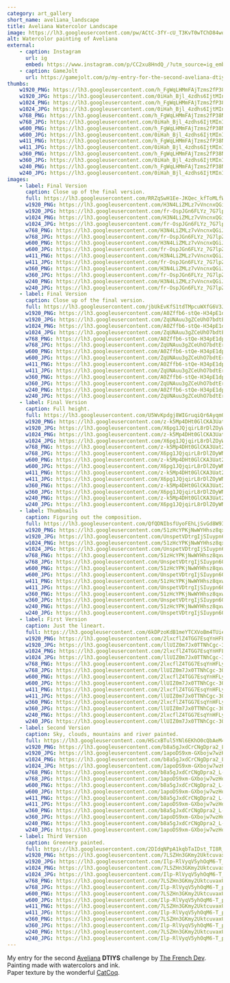```yaml
---
category: art_gallery
short_name: aveliana_landscape
title: Aveliana Watercolor Landscape
image: https://lh3.googleusercontent.com/pw/ACtC-3fY-cU_T3KvT0wTChD84wos_6RkU9kcX1EKtWhn6fColHQXzu8xwOz0qMZJYN0SNvMrdjXf0qJlok8OM17Rw6y68dNA9-n3hZOWXnOEYIuuMyr4AzjNT4rUy7HMQs9kMFZfXnPE6oZGUvd-uVfTUtY4=w1200-h630-no?authuser=0
alt: Watercolor painting of Aveliana
external:
    - caption: Instagram
      url: ig
      embed: https://www.instagram.com/p/CC2xu8HndQ_/?utm_source=ig_embed&amp;utm_campaign=loading
    - caption: GameJolt
      url: https://gamejolt.com/p/my-entry-for-the-second-aveliana-dtiys-challenge-by-atthefrenchdev-ap7mhhyi
thumbs:
    w1920_PNG: https://lh3.googleusercontent.com/h_FgWqLHMmFAjTzms2fP38NYw8S-oqjWVgHpQ-92Kkk7eqdMqIpcWPL9ZHXygbfmRcxgI_RIEKLuQdrPEIFvzCWOEvRiNP5TIMO-Q9WHbFBbMbATodAFi_3ZsT0lqf4MzkyM5RpEmw=w355
    w1920_JPG: https://lh3.googleusercontent.com/0iHah_Bjl_4zdhs6IjtMInIVBAweijsY6p3vSbug5FQbR8tQrdEOanXDR7n9oxQ8ViXK9yU0nWC8qLrhCJRvyGFZoKqzoTKZawezqS9OUMpM4lGbkszU2I8X8ZrDUdFYkL3C9_6ZEg=w355
    w1024_PNG: https://lh3.googleusercontent.com/h_FgWqLHMmFAjTzms2fP38NYw8S-oqjWVgHpQ-92Kkk7eqdMqIpcWPL9ZHXygbfmRcxgI_RIEKLuQdrPEIFvzCWOEvRiNP5TIMO-Q9WHbFBbMbATodAFi_3ZsT0lqf4MzkyM5RpEmw=w284
    w1024_JPG: https://lh3.googleusercontent.com/0iHah_Bjl_4zdhs6IjtMInIVBAweijsY6p3vSbug5FQbR8tQrdEOanXDR7n9oxQ8ViXK9yU0nWC8qLrhCJRvyGFZoKqzoTKZawezqS9OUMpM4lGbkszU2I8X8ZrDUdFYkL3C9_6ZEg=w284
    w768_PNG: https://lh3.googleusercontent.com/h_FgWqLHMmFAjTzms2fP38NYw8S-oqjWVgHpQ-92Kkk7eqdMqIpcWPL9ZHXygbfmRcxgI_RIEKLuQdrPEIFvzCWOEvRiNP5TIMO-Q9WHbFBbMbATodAFi_3ZsT0lqf4MzkyM5RpEmw=w213
    w768_JPG: https://lh3.googleusercontent.com/0iHah_Bjl_4zdhs6IjtMInIVBAweijsY6p3vSbug5FQbR8tQrdEOanXDR7n9oxQ8ViXK9yU0nWC8qLrhCJRvyGFZoKqzoTKZawezqS9OUMpM4lGbkszU2I8X8ZrDUdFYkL3C9_6ZEg=w213
    w600_PNG: https://lh3.googleusercontent.com/h_FgWqLHMmFAjTzms2fP38NYw8S-oqjWVgHpQ-92Kkk7eqdMqIpcWPL9ZHXygbfmRcxgI_RIEKLuQdrPEIFvzCWOEvRiNP5TIMO-Q9WHbFBbMbATodAFi_3ZsT0lqf4MzkyM5RpEmw=w166
    w600_JPG: https://lh3.googleusercontent.com/0iHah_Bjl_4zdhs6IjtMInIVBAweijsY6p3vSbug5FQbR8tQrdEOanXDR7n9oxQ8ViXK9yU0nWC8qLrhCJRvyGFZoKqzoTKZawezqS9OUMpM4lGbkszU2I8X8ZrDUdFYkL3C9_6ZEg=w166
    w411_PNG: https://lh3.googleusercontent.com/h_FgWqLHMmFAjTzms2fP38NYw8S-oqjWVgHpQ-92Kkk7eqdMqIpcWPL9ZHXygbfmRcxgI_RIEKLuQdrPEIFvzCWOEvRiNP5TIMO-Q9WHbFBbMbATodAFi_3ZsT0lqf4MzkyM5RpEmw=w114
    w411_JPG: https://lh3.googleusercontent.com/0iHah_Bjl_4zdhs6IjtMInIVBAweijsY6p3vSbug5FQbR8tQrdEOanXDR7n9oxQ8ViXK9yU0nWC8qLrhCJRvyGFZoKqzoTKZawezqS9OUMpM4lGbkszU2I8X8ZrDUdFYkL3C9_6ZEg=w114
    w360_PNG: https://lh3.googleusercontent.com/h_FgWqLHMmFAjTzms2fP38NYw8S-oqjWVgHpQ-92Kkk7eqdMqIpcWPL9ZHXygbfmRcxgI_RIEKLuQdrPEIFvzCWOEvRiNP5TIMO-Q9WHbFBbMbATodAFi_3ZsT0lqf4MzkyM5RpEmw=w100
    w360_JPG: https://lh3.googleusercontent.com/0iHah_Bjl_4zdhs6IjtMInIVBAweijsY6p3vSbug5FQbR8tQrdEOanXDR7n9oxQ8ViXK9yU0nWC8qLrhCJRvyGFZoKqzoTKZawezqS9OUMpM4lGbkszU2I8X8ZrDUdFYkL3C9_6ZEg=w100
    w240_PNG: https://lh3.googleusercontent.com/h_FgWqLHMmFAjTzms2fP38NYw8S-oqjWVgHpQ-92Kkk7eqdMqIpcWPL9ZHXygbfmRcxgI_RIEKLuQdrPEIFvzCWOEvRiNP5TIMO-Q9WHbFBbMbATodAFi_3ZsT0lqf4MzkyM5RpEmw=w66
    w240_JPG: https://lh3.googleusercontent.com/0iHah_Bjl_4zdhs6IjtMInIVBAweijsY6p3vSbug5FQbR8tQrdEOanXDR7n9oxQ8ViXK9yU0nWC8qLrhCJRvyGFZoKqzoTKZawezqS9OUMpM4lGbkszU2I8X8ZrDUdFYkL3C9_6ZEg=w66
images:
    - label: Final Version
      caption: Close up of the final version.
      full: https://lh3.googleusercontent.com/RRZqSwH1Ee-JKQec_kfToMLfWBXXYYmSwwBHiv6nyGeiV6vYJqUlMmB2oxpLe2SIxHy3RIDN9YmLSZvAFY677T35syloGG8zPiNfg2SqP3lJUEoh4an4Wb_imq9DFOaCfFYvu7OE3w=w1080-h1080
      w1920_PNG: https://lh3.googleusercontent.com/H3N4LiZMLz7vVncnxQGiJO9v1aTVNoi8TxyQVP-Fz9s6utYCrGlJWF-Hja7ur3yEYG_SQwuSDVWoMB_0WTMkewbrcXm2Wn5I6oXjD-mAcrHPiDqq7YBb-5-7Z9pER5dwOVHDQ7eO_A=w850
      w1920_JPG: https://lh3.googleusercontent.com/fr-OspJGn6FLYz_7G7lpZ9a08d4G6VdXX_d_OUoK59E4u9ejyGcdfXBsz0brSMMHFaunq5OVH1Ga2dv89X_kErF-_vcTxqz2t_vAuTpMLpwcrj-m6ooRD1R3h1RFBHMyd4dM5Q5hcw=w850
      w1024_PNG: https://lh3.googleusercontent.com/H3N4LiZMLz7vVncnxQGiJO9v1aTVNoi8TxyQVP-Fz9s6utYCrGlJWF-Hja7ur3yEYG_SQwuSDVWoMB_0WTMkewbrcXm2Wn5I6oXjD-mAcrHPiDqq7YBb-5-7Z9pER5dwOVHDQ7eO_A=w711
      w1024_JPG: https://lh3.googleusercontent.com/fr-OspJGn6FLYz_7G7lpZ9a08d4G6VdXX_d_OUoK59E4u9ejyGcdfXBsz0brSMMHFaunq5OVH1Ga2dv89X_kErF-_vcTxqz2t_vAuTpMLpwcrj-m6ooRD1R3h1RFBHMyd4dM5Q5hcw=w711
      w768_PNG: https://lh3.googleusercontent.com/H3N4LiZMLz7vVncnxQGiJO9v1aTVNoi8TxyQVP-Fz9s6utYCrGlJWF-Hja7ur3yEYG_SQwuSDVWoMB_0WTMkewbrcXm2Wn5I6oXjD-mAcrHPiDqq7YBb-5-7Z9pER5dwOVHDQ7eO_A=w533
      w768_JPG: https://lh3.googleusercontent.com/fr-OspJGn6FLYz_7G7lpZ9a08d4G6VdXX_d_OUoK59E4u9ejyGcdfXBsz0brSMMHFaunq5OVH1Ga2dv89X_kErF-_vcTxqz2t_vAuTpMLpwcrj-m6ooRD1R3h1RFBHMyd4dM5Q5hcw=w533
      w600_PNG: https://lh3.googleusercontent.com/H3N4LiZMLz7vVncnxQGiJO9v1aTVNoi8TxyQVP-Fz9s6utYCrGlJWF-Hja7ur3yEYG_SQwuSDVWoMB_0WTMkewbrcXm2Wn5I6oXjD-mAcrHPiDqq7YBb-5-7Z9pER5dwOVHDQ7eO_A=w416
      w600_JPG: https://lh3.googleusercontent.com/fr-OspJGn6FLYz_7G7lpZ9a08d4G6VdXX_d_OUoK59E4u9ejyGcdfXBsz0brSMMHFaunq5OVH1Ga2dv89X_kErF-_vcTxqz2t_vAuTpMLpwcrj-m6ooRD1R3h1RFBHMyd4dM5Q5hcw=w416
      w411_PNG: https://lh3.googleusercontent.com/H3N4LiZMLz7vVncnxQGiJO9v1aTVNoi8TxyQVP-Fz9s6utYCrGlJWF-Hja7ur3yEYG_SQwuSDVWoMB_0WTMkewbrcXm2Wn5I6oXjD-mAcrHPiDqq7YBb-5-7Z9pER5dwOVHDQ7eO_A=w285
      w411_JPG: https://lh3.googleusercontent.com/fr-OspJGn6FLYz_7G7lpZ9a08d4G6VdXX_d_OUoK59E4u9ejyGcdfXBsz0brSMMHFaunq5OVH1Ga2dv89X_kErF-_vcTxqz2t_vAuTpMLpwcrj-m6ooRD1R3h1RFBHMyd4dM5Q5hcw=w285
      w360_PNG: https://lh3.googleusercontent.com/H3N4LiZMLz7vVncnxQGiJO9v1aTVNoi8TxyQVP-Fz9s6utYCrGlJWF-Hja7ur3yEYG_SQwuSDVWoMB_0WTMkewbrcXm2Wn5I6oXjD-mAcrHPiDqq7YBb-5-7Z9pER5dwOVHDQ7eO_A=w250
      w360_JPG: https://lh3.googleusercontent.com/fr-OspJGn6FLYz_7G7lpZ9a08d4G6VdXX_d_OUoK59E4u9ejyGcdfXBsz0brSMMHFaunq5OVH1Ga2dv89X_kErF-_vcTxqz2t_vAuTpMLpwcrj-m6ooRD1R3h1RFBHMyd4dM5Q5hcw=w250
      w240_PNG: https://lh3.googleusercontent.com/H3N4LiZMLz7vVncnxQGiJO9v1aTVNoi8TxyQVP-Fz9s6utYCrGlJWF-Hja7ur3yEYG_SQwuSDVWoMB_0WTMkewbrcXm2Wn5I6oXjD-mAcrHPiDqq7YBb-5-7Z9pER5dwOVHDQ7eO_A=w166
      w240_JPG: https://lh3.googleusercontent.com/fr-OspJGn6FLYz_7G7lpZ9a08d4G6VdXX_d_OUoK59E4u9ejyGcdfXBsz0brSMMHFaunq5OVH1Ga2dv89X_kErF-_vcTxqz2t_vAuTpMLpwcrj-m6ooRD1R3h1RFBHMyd4dM5Q5hcw=w166
    - label: Final Version
      caption: Close up of the final version.
      full: https://lh3.googleusercontent.com/jbUkEvKfS1tdTMpcuWXfG6V3JEYs-uhuMevl1e3t7r871X_mfCofbYAe6aQ4h6MXFdnWHsLRf-tiQX_gFYp1d3s9lh13tAAaWgTsGKuWnKHQBBwfM-vxTu6ZoYfdDX4g0GW2HSFhKg=w1080-h1080
      w1920_PNG: https://lh3.googleusercontent.com/A0Zffb6-stQe-H34pE1dpma-hnohW622If6cOufMlN-MILTm_cYboxN5apaCi1k4WvXIYet_aEXMsPgxYDCVKfGWwBVsw7l3XLcJ5owR2FjxsukPVc-WGfkdRetwYVmGeDezovjwEA=w850
      w1920_JPG: https://lh3.googleusercontent.com/ZqUNAuu3gZCeUhO7bdtErhk_S6Uya3wPAVXBqssmwyVloY5Y6GC1aHIDFRo5haK5to__bnuWOMIHDZgeL-bYsfoWqyuqWzERtVkMDua7RlhhLBjHXoPH_U6z01WN6vsbKJmkC0yxiw=w850
      w1024_PNG: https://lh3.googleusercontent.com/A0Zffb6-stQe-H34pE1dpma-hnohW622If6cOufMlN-MILTm_cYboxN5apaCi1k4WvXIYet_aEXMsPgxYDCVKfGWwBVsw7l3XLcJ5owR2FjxsukPVc-WGfkdRetwYVmGeDezovjwEA=w711
      w1024_JPG: https://lh3.googleusercontent.com/ZqUNAuu3gZCeUhO7bdtErhk_S6Uya3wPAVXBqssmwyVloY5Y6GC1aHIDFRo5haK5to__bnuWOMIHDZgeL-bYsfoWqyuqWzERtVkMDua7RlhhLBjHXoPH_U6z01WN6vsbKJmkC0yxiw=w711
      w768_PNG: https://lh3.googleusercontent.com/A0Zffb6-stQe-H34pE1dpma-hnohW622If6cOufMlN-MILTm_cYboxN5apaCi1k4WvXIYet_aEXMsPgxYDCVKfGWwBVsw7l3XLcJ5owR2FjxsukPVc-WGfkdRetwYVmGeDezovjwEA=w533
      w768_JPG: https://lh3.googleusercontent.com/ZqUNAuu3gZCeUhO7bdtErhk_S6Uya3wPAVXBqssmwyVloY5Y6GC1aHIDFRo5haK5to__bnuWOMIHDZgeL-bYsfoWqyuqWzERtVkMDua7RlhhLBjHXoPH_U6z01WN6vsbKJmkC0yxiw=w533
      w600_PNG: https://lh3.googleusercontent.com/A0Zffb6-stQe-H34pE1dpma-hnohW622If6cOufMlN-MILTm_cYboxN5apaCi1k4WvXIYet_aEXMsPgxYDCVKfGWwBVsw7l3XLcJ5owR2FjxsukPVc-WGfkdRetwYVmGeDezovjwEA=w416
      w600_JPG: https://lh3.googleusercontent.com/ZqUNAuu3gZCeUhO7bdtErhk_S6Uya3wPAVXBqssmwyVloY5Y6GC1aHIDFRo5haK5to__bnuWOMIHDZgeL-bYsfoWqyuqWzERtVkMDua7RlhhLBjHXoPH_U6z01WN6vsbKJmkC0yxiw=w416
      w411_PNG: https://lh3.googleusercontent.com/A0Zffb6-stQe-H34pE1dpma-hnohW622If6cOufMlN-MILTm_cYboxN5apaCi1k4WvXIYet_aEXMsPgxYDCVKfGWwBVsw7l3XLcJ5owR2FjxsukPVc-WGfkdRetwYVmGeDezovjwEA=w285
      w411_JPG: https://lh3.googleusercontent.com/ZqUNAuu3gZCeUhO7bdtErhk_S6Uya3wPAVXBqssmwyVloY5Y6GC1aHIDFRo5haK5to__bnuWOMIHDZgeL-bYsfoWqyuqWzERtVkMDua7RlhhLBjHXoPH_U6z01WN6vsbKJmkC0yxiw=w285
      w360_PNG: https://lh3.googleusercontent.com/A0Zffb6-stQe-H34pE1dpma-hnohW622If6cOufMlN-MILTm_cYboxN5apaCi1k4WvXIYet_aEXMsPgxYDCVKfGWwBVsw7l3XLcJ5owR2FjxsukPVc-WGfkdRetwYVmGeDezovjwEA=w250
      w360_JPG: https://lh3.googleusercontent.com/ZqUNAuu3gZCeUhO7bdtErhk_S6Uya3wPAVXBqssmwyVloY5Y6GC1aHIDFRo5haK5to__bnuWOMIHDZgeL-bYsfoWqyuqWzERtVkMDua7RlhhLBjHXoPH_U6z01WN6vsbKJmkC0yxiw=w250
      w240_PNG: https://lh3.googleusercontent.com/A0Zffb6-stQe-H34pE1dpma-hnohW622If6cOufMlN-MILTm_cYboxN5apaCi1k4WvXIYet_aEXMsPgxYDCVKfGWwBVsw7l3XLcJ5owR2FjxsukPVc-WGfkdRetwYVmGeDezovjwEA=w166
      w240_JPG: https://lh3.googleusercontent.com/ZqUNAuu3gZCeUhO7bdtErhk_S6Uya3wPAVXBqssmwyVloY5Y6GC1aHIDFRo5haK5to__bnuWOMIHDZgeL-bYsfoWqyuqWzERtVkMDua7RlhhLBjHXoPH_U6z01WN6vsbKJmkC0yxiw=w166
    - label: Final Version
      caption: Full height.
      full: https://lh3.googleusercontent.com/U5WvKpdgj8WIGruqiQr6AyqmQn__v5yUh1CtnocD62XZLpXLhGaD2nJeCAN-VjFFcNXI7UZy580neS90GDECHiKEDYOEw69akjhlclIyDe6-SDhS7GxhnGy_jK0qFNIMaWJXrrnP6Q=w1080-h1080
      w1920_PNG: https://lh3.googleusercontent.com/z-k5Mp4DHt0GlCKA3Uat20GxfQ4ObVmsmKnSrJKh0Vu9KiqUE7n9pXmidA8kyHwUv5c1SvgUhH4PYXHDZ__UwojRLQwsYn8bISqvAHuzIHLxeBASJtG_1y5XHv8gx7ZfQpG-I6f8wQ=w850
      w1920_JPG: https://lh3.googleusercontent.com/X6pg1JQjqirL8rDlZOyWNEMqMjdkj7j8Md3MlimQPC0iavlq_wWseBMVxW2eFJPt4sAizaQiFmgWKWGDLLw4mTcvBNNPvLM0Ct2GtIC8I8iHKv7F4Qc0Zx2mLd-YB_rSMKj_zZHsEA=w850
      w1024_PNG: https://lh3.googleusercontent.com/z-k5Mp4DHt0GlCKA3Uat20GxfQ4ObVmsmKnSrJKh0Vu9KiqUE7n9pXmidA8kyHwUv5c1SvgUhH4PYXHDZ__UwojRLQwsYn8bISqvAHuzIHLxeBASJtG_1y5XHv8gx7ZfQpG-I6f8wQ=w711
      w1024_JPG: https://lh3.googleusercontent.com/X6pg1JQjqirL8rDlZOyWNEMqMjdkj7j8Md3MlimQPC0iavlq_wWseBMVxW2eFJPt4sAizaQiFmgWKWGDLLw4mTcvBNNPvLM0Ct2GtIC8I8iHKv7F4Qc0Zx2mLd-YB_rSMKj_zZHsEA=w711
      w768_PNG: https://lh3.googleusercontent.com/z-k5Mp4DHt0GlCKA3Uat20GxfQ4ObVmsmKnSrJKh0Vu9KiqUE7n9pXmidA8kyHwUv5c1SvgUhH4PYXHDZ__UwojRLQwsYn8bISqvAHuzIHLxeBASJtG_1y5XHv8gx7ZfQpG-I6f8wQ=w533
      w768_JPG: https://lh3.googleusercontent.com/X6pg1JQjqirL8rDlZOyWNEMqMjdkj7j8Md3MlimQPC0iavlq_wWseBMVxW2eFJPt4sAizaQiFmgWKWGDLLw4mTcvBNNPvLM0Ct2GtIC8I8iHKv7F4Qc0Zx2mLd-YB_rSMKj_zZHsEA=w533
      w600_PNG: https://lh3.googleusercontent.com/z-k5Mp4DHt0GlCKA3Uat20GxfQ4ObVmsmKnSrJKh0Vu9KiqUE7n9pXmidA8kyHwUv5c1SvgUhH4PYXHDZ__UwojRLQwsYn8bISqvAHuzIHLxeBASJtG_1y5XHv8gx7ZfQpG-I6f8wQ=w416
      w600_JPG: https://lh3.googleusercontent.com/X6pg1JQjqirL8rDlZOyWNEMqMjdkj7j8Md3MlimQPC0iavlq_wWseBMVxW2eFJPt4sAizaQiFmgWKWGDLLw4mTcvBNNPvLM0Ct2GtIC8I8iHKv7F4Qc0Zx2mLd-YB_rSMKj_zZHsEA=w416
      w411_PNG: https://lh3.googleusercontent.com/z-k5Mp4DHt0GlCKA3Uat20GxfQ4ObVmsmKnSrJKh0Vu9KiqUE7n9pXmidA8kyHwUv5c1SvgUhH4PYXHDZ__UwojRLQwsYn8bISqvAHuzIHLxeBASJtG_1y5XHv8gx7ZfQpG-I6f8wQ=w285
      w411_JPG: https://lh3.googleusercontent.com/X6pg1JQjqirL8rDlZOyWNEMqMjdkj7j8Md3MlimQPC0iavlq_wWseBMVxW2eFJPt4sAizaQiFmgWKWGDLLw4mTcvBNNPvLM0Ct2GtIC8I8iHKv7F4Qc0Zx2mLd-YB_rSMKj_zZHsEA=w285
      w360_PNG: https://lh3.googleusercontent.com/z-k5Mp4DHt0GlCKA3Uat20GxfQ4ObVmsmKnSrJKh0Vu9KiqUE7n9pXmidA8kyHwUv5c1SvgUhH4PYXHDZ__UwojRLQwsYn8bISqvAHuzIHLxeBASJtG_1y5XHv8gx7ZfQpG-I6f8wQ=w250
      w360_JPG: https://lh3.googleusercontent.com/X6pg1JQjqirL8rDlZOyWNEMqMjdkj7j8Md3MlimQPC0iavlq_wWseBMVxW2eFJPt4sAizaQiFmgWKWGDLLw4mTcvBNNPvLM0Ct2GtIC8I8iHKv7F4Qc0Zx2mLd-YB_rSMKj_zZHsEA=w250
      w240_PNG: https://lh3.googleusercontent.com/z-k5Mp4DHt0GlCKA3Uat20GxfQ4ObVmsmKnSrJKh0Vu9KiqUE7n9pXmidA8kyHwUv5c1SvgUhH4PYXHDZ__UwojRLQwsYn8bISqvAHuzIHLxeBASJtG_1y5XHv8gx7ZfQpG-I6f8wQ=w166
      w240_JPG: https://lh3.googleusercontent.com/X6pg1JQjqirL8rDlZOyWNEMqMjdkj7j8Md3MlimQPC0iavlq_wWseBMVxW2eFJPt4sAizaQiFmgWKWGDLLw4mTcvBNNPvLM0Ct2GtIC8I8iHKv7F4Qc0Zx2mLd-YB_rSMKj_zZHsEA=w166
    - label: Thumbnails
      caption: Figuring out the composition.
      full: https://lh3.googleusercontent.com/QfQDNIbsfUyoFEhLjSvGd8W93kHnG7xKyrOhWHKrg3mZGXH2QAw_cku7vbX6e55o27YndJBw7zd2KyaKBgPdmb-qoUeAmUbhugciUeeePVrBV2HbHwmPvgeDDrkRbIqNuSyh_f4-yw=w1080-h1080
      w1920_PNG: https://lh3.googleusercontent.com/51zHcYPKjNwWYHhsz8qxwF040-zruvCBDFEYQMJnhcRApsEdYBTEoRgeFWu8a1cMCbVYH2pLt72G1k1N9kM5EIPvpmBeM4DpPRogPe7XvG748CkhVyhtYBXZM_wUpoChn2EKk9AuMg=w850
      w1920_JPG: https://lh3.googleusercontent.com/UnspetVDtrgIjSIuypn60gFPPhCyyrskfyMVDIa45nH7Xci5Ded8pGaDn61ag7tQuzuLypaOnyoaStfuQjHy6q9eZ2oQkWRlhOq6ARHRr996dPkmIOlYu_EWUBQqNq0YoSP4aEEj3A=w850
      w1024_PNG: https://lh3.googleusercontent.com/51zHcYPKjNwWYHhsz8qxwF040-zruvCBDFEYQMJnhcRApsEdYBTEoRgeFWu8a1cMCbVYH2pLt72G1k1N9kM5EIPvpmBeM4DpPRogPe7XvG748CkhVyhtYBXZM_wUpoChn2EKk9AuMg=w711
      w1024_JPG: https://lh3.googleusercontent.com/UnspetVDtrgIjSIuypn60gFPPhCyyrskfyMVDIa45nH7Xci5Ded8pGaDn61ag7tQuzuLypaOnyoaStfuQjHy6q9eZ2oQkWRlhOq6ARHRr996dPkmIOlYu_EWUBQqNq0YoSP4aEEj3A=w711
      w768_PNG: https://lh3.googleusercontent.com/51zHcYPKjNwWYHhsz8qxwF040-zruvCBDFEYQMJnhcRApsEdYBTEoRgeFWu8a1cMCbVYH2pLt72G1k1N9kM5EIPvpmBeM4DpPRogPe7XvG748CkhVyhtYBXZM_wUpoChn2EKk9AuMg=w533
      w768_JPG: https://lh3.googleusercontent.com/UnspetVDtrgIjSIuypn60gFPPhCyyrskfyMVDIa45nH7Xci5Ded8pGaDn61ag7tQuzuLypaOnyoaStfuQjHy6q9eZ2oQkWRlhOq6ARHRr996dPkmIOlYu_EWUBQqNq0YoSP4aEEj3A=w533
      w600_PNG: https://lh3.googleusercontent.com/51zHcYPKjNwWYHhsz8qxwF040-zruvCBDFEYQMJnhcRApsEdYBTEoRgeFWu8a1cMCbVYH2pLt72G1k1N9kM5EIPvpmBeM4DpPRogPe7XvG748CkhVyhtYBXZM_wUpoChn2EKk9AuMg=w416
      w600_JPG: https://lh3.googleusercontent.com/UnspetVDtrgIjSIuypn60gFPPhCyyrskfyMVDIa45nH7Xci5Ded8pGaDn61ag7tQuzuLypaOnyoaStfuQjHy6q9eZ2oQkWRlhOq6ARHRr996dPkmIOlYu_EWUBQqNq0YoSP4aEEj3A=w416
      w411_PNG: https://lh3.googleusercontent.com/51zHcYPKjNwWYHhsz8qxwF040-zruvCBDFEYQMJnhcRApsEdYBTEoRgeFWu8a1cMCbVYH2pLt72G1k1N9kM5EIPvpmBeM4DpPRogPe7XvG748CkhVyhtYBXZM_wUpoChn2EKk9AuMg=w285
      w411_JPG: https://lh3.googleusercontent.com/UnspetVDtrgIjSIuypn60gFPPhCyyrskfyMVDIa45nH7Xci5Ded8pGaDn61ag7tQuzuLypaOnyoaStfuQjHy6q9eZ2oQkWRlhOq6ARHRr996dPkmIOlYu_EWUBQqNq0YoSP4aEEj3A=w285
      w360_PNG: https://lh3.googleusercontent.com/51zHcYPKjNwWYHhsz8qxwF040-zruvCBDFEYQMJnhcRApsEdYBTEoRgeFWu8a1cMCbVYH2pLt72G1k1N9kM5EIPvpmBeM4DpPRogPe7XvG748CkhVyhtYBXZM_wUpoChn2EKk9AuMg=w250
      w360_JPG: https://lh3.googleusercontent.com/UnspetVDtrgIjSIuypn60gFPPhCyyrskfyMVDIa45nH7Xci5Ded8pGaDn61ag7tQuzuLypaOnyoaStfuQjHy6q9eZ2oQkWRlhOq6ARHRr996dPkmIOlYu_EWUBQqNq0YoSP4aEEj3A=w250
      w240_PNG: https://lh3.googleusercontent.com/51zHcYPKjNwWYHhsz8qxwF040-zruvCBDFEYQMJnhcRApsEdYBTEoRgeFWu8a1cMCbVYH2pLt72G1k1N9kM5EIPvpmBeM4DpPRogPe7XvG748CkhVyhtYBXZM_wUpoChn2EKk9AuMg=w166
      w240_JPG: https://lh3.googleusercontent.com/UnspetVDtrgIjSIuypn60gFPPhCyyrskfyMVDIa45nH7Xci5Ded8pGaDn61ag7tQuzuLypaOnyoaStfuQjHy6q9eZ2oQkWRlhOq6ARHRr996dPkmIOlYu_EWUBQqNq0YoSP4aEEj3A=w166
    - label: First Version
      caption: Just the lineart.
      full: https://lh3.googleusercontent.com/6kDPzoKdB1meYTCXVoBm4TUienEbukpWCtkNK4o-IArctdPirZW2M0873ZGrdpJpIYFLz5Yv0I6XSzzXgfcXb6cSbQGag_Xf2eYMzT9mcc62XpZJFyqQLgK27q2QzBDH4waP24U55Q=w1080-h1080
      w1920_PNG: https://lh3.googleusercontent.com/2lxcflZ4TGG7EsqYnHFLyVA06l3LoOaLI1JPeFtPsAVvUZwp8QFd0jb5Tw-0UhIlKoA8mHMSLz7vDP-2FIcgciwTsB-XhCb1ODA_Zolp-wE7_vFIlFoyd7bYeUyYz1q3iW5IO0Gu_g=w850
      w1920_JPG: https://lh3.googleusercontent.com/llUIZ0m7Jx0TTNhCgc-3Ok16Th7M5IZRu1UpEVt4c6wwJRv9EittT4WLEbJCgqH9xWW_48UKCucxBUy1R4iBCf-XUleNqMbQ-1962UsqPrXVI3EAxBQs9mMmr2Unr33WPpuGHGf_sA=w850
      w1024_PNG: https://lh3.googleusercontent.com/2lxcflZ4TGG7EsqYnHFLyVA06l3LoOaLI1JPeFtPsAVvUZwp8QFd0jb5Tw-0UhIlKoA8mHMSLz7vDP-2FIcgciwTsB-XhCb1ODA_Zolp-wE7_vFIlFoyd7bYeUyYz1q3iW5IO0Gu_g=w711
      w1024_JPG: https://lh3.googleusercontent.com/llUIZ0m7Jx0TTNhCgc-3Ok16Th7M5IZRu1UpEVt4c6wwJRv9EittT4WLEbJCgqH9xWW_48UKCucxBUy1R4iBCf-XUleNqMbQ-1962UsqPrXVI3EAxBQs9mMmr2Unr33WPpuGHGf_sA=w711
      w768_PNG: https://lh3.googleusercontent.com/2lxcflZ4TGG7EsqYnHFLyVA06l3LoOaLI1JPeFtPsAVvUZwp8QFd0jb5Tw-0UhIlKoA8mHMSLz7vDP-2FIcgciwTsB-XhCb1ODA_Zolp-wE7_vFIlFoyd7bYeUyYz1q3iW5IO0Gu_g=w533
      w768_JPG: https://lh3.googleusercontent.com/llUIZ0m7Jx0TTNhCgc-3Ok16Th7M5IZRu1UpEVt4c6wwJRv9EittT4WLEbJCgqH9xWW_48UKCucxBUy1R4iBCf-XUleNqMbQ-1962UsqPrXVI3EAxBQs9mMmr2Unr33WPpuGHGf_sA=w533
      w600_PNG: https://lh3.googleusercontent.com/2lxcflZ4TGG7EsqYnHFLyVA06l3LoOaLI1JPeFtPsAVvUZwp8QFd0jb5Tw-0UhIlKoA8mHMSLz7vDP-2FIcgciwTsB-XhCb1ODA_Zolp-wE7_vFIlFoyd7bYeUyYz1q3iW5IO0Gu_g=w416
      w600_JPG: https://lh3.googleusercontent.com/llUIZ0m7Jx0TTNhCgc-3Ok16Th7M5IZRu1UpEVt4c6wwJRv9EittT4WLEbJCgqH9xWW_48UKCucxBUy1R4iBCf-XUleNqMbQ-1962UsqPrXVI3EAxBQs9mMmr2Unr33WPpuGHGf_sA=w416
      w411_PNG: https://lh3.googleusercontent.com/2lxcflZ4TGG7EsqYnHFLyVA06l3LoOaLI1JPeFtPsAVvUZwp8QFd0jb5Tw-0UhIlKoA8mHMSLz7vDP-2FIcgciwTsB-XhCb1ODA_Zolp-wE7_vFIlFoyd7bYeUyYz1q3iW5IO0Gu_g=w285
      w411_JPG: https://lh3.googleusercontent.com/llUIZ0m7Jx0TTNhCgc-3Ok16Th7M5IZRu1UpEVt4c6wwJRv9EittT4WLEbJCgqH9xWW_48UKCucxBUy1R4iBCf-XUleNqMbQ-1962UsqPrXVI3EAxBQs9mMmr2Unr33WPpuGHGf_sA=w285
      w360_PNG: https://lh3.googleusercontent.com/2lxcflZ4TGG7EsqYnHFLyVA06l3LoOaLI1JPeFtPsAVvUZwp8QFd0jb5Tw-0UhIlKoA8mHMSLz7vDP-2FIcgciwTsB-XhCb1ODA_Zolp-wE7_vFIlFoyd7bYeUyYz1q3iW5IO0Gu_g=w250
      w360_JPG: https://lh3.googleusercontent.com/llUIZ0m7Jx0TTNhCgc-3Ok16Th7M5IZRu1UpEVt4c6wwJRv9EittT4WLEbJCgqH9xWW_48UKCucxBUy1R4iBCf-XUleNqMbQ-1962UsqPrXVI3EAxBQs9mMmr2Unr33WPpuGHGf_sA=w250
      w240_PNG: https://lh3.googleusercontent.com/2lxcflZ4TGG7EsqYnHFLyVA06l3LoOaLI1JPeFtPsAVvUZwp8QFd0jb5Tw-0UhIlKoA8mHMSLz7vDP-2FIcgciwTsB-XhCb1ODA_Zolp-wE7_vFIlFoyd7bYeUyYz1q3iW5IO0Gu_g=w166
      w240_JPG: https://lh3.googleusercontent.com/llUIZ0m7Jx0TTNhCgc-3Ok16Th7M5IZRu1UpEVt4c6wwJRv9EittT4WLEbJCgqH9xWW_48UKCucxBUy1R4iBCf-XUleNqMbQ-1962UsqPrXVI3EAxBQs9mMmr2Unr33WPpuGHGf_sA=w166
    - label: Second Version
      caption: Sky, clouds, mountains and river painted.
      full: https://lh3.googleusercontent.com/HScxBTul5YNl6EKhO0cQbAeM4-TQ4k6n18YkTbf8ZPW3g6Ze3iErksrWwaB6mnekHfjbsvnsffB3YmgXMP79B12uvzf4PpDY0px5EHVyXg0onr70EsttXSKkelb7eCgRU2CToK3F2A=w1080-h1080
      w1920_PNG: https://lh3.googleusercontent.com/b8a5gJxdCrCNgDpra2_L-vyZ1rfgG0afYXnnbhG0IVdoYdrmiOet98WGJ3LThlLzqa7TihsUOs3QzABAta1YJJ39sVwK9GP04Yk0RdKnvp9VbFdnBVsOdvvsOEnN62c4Pk9blHxxeQ=w850
      w1920_JPG: https://lh3.googleusercontent.com/1apoDS9xm-GXbojw7wzHo40tB_3HX0hX1dJDf_tYVKtrOTNFtrQBAw5VzahY_UOCr7Ff1ExFh8auw0_2qYzQMlkPFklsMBGjfFAKMH-UtBtYHutSIx9ukV6cMDejMillXjKeUfThNA=w850
      w1024_PNG: https://lh3.googleusercontent.com/b8a5gJxdCrCNgDpra2_L-vyZ1rfgG0afYXnnbhG0IVdoYdrmiOet98WGJ3LThlLzqa7TihsUOs3QzABAta1YJJ39sVwK9GP04Yk0RdKnvp9VbFdnBVsOdvvsOEnN62c4Pk9blHxxeQ=w711
      w1024_JPG: https://lh3.googleusercontent.com/1apoDS9xm-GXbojw7wzHo40tB_3HX0hX1dJDf_tYVKtrOTNFtrQBAw5VzahY_UOCr7Ff1ExFh8auw0_2qYzQMlkPFklsMBGjfFAKMH-UtBtYHutSIx9ukV6cMDejMillXjKeUfThNA=w711
      w768_PNG: https://lh3.googleusercontent.com/b8a5gJxdCrCNgDpra2_L-vyZ1rfgG0afYXnnbhG0IVdoYdrmiOet98WGJ3LThlLzqa7TihsUOs3QzABAta1YJJ39sVwK9GP04Yk0RdKnvp9VbFdnBVsOdvvsOEnN62c4Pk9blHxxeQ=w533
      w768_JPG: https://lh3.googleusercontent.com/1apoDS9xm-GXbojw7wzHo40tB_3HX0hX1dJDf_tYVKtrOTNFtrQBAw5VzahY_UOCr7Ff1ExFh8auw0_2qYzQMlkPFklsMBGjfFAKMH-UtBtYHutSIx9ukV6cMDejMillXjKeUfThNA=w533
      w600_PNG: https://lh3.googleusercontent.com/b8a5gJxdCrCNgDpra2_L-vyZ1rfgG0afYXnnbhG0IVdoYdrmiOet98WGJ3LThlLzqa7TihsUOs3QzABAta1YJJ39sVwK9GP04Yk0RdKnvp9VbFdnBVsOdvvsOEnN62c4Pk9blHxxeQ=w416
      w600_JPG: https://lh3.googleusercontent.com/1apoDS9xm-GXbojw7wzHo40tB_3HX0hX1dJDf_tYVKtrOTNFtrQBAw5VzahY_UOCr7Ff1ExFh8auw0_2qYzQMlkPFklsMBGjfFAKMH-UtBtYHutSIx9ukV6cMDejMillXjKeUfThNA=w416
      w411_PNG: https://lh3.googleusercontent.com/b8a5gJxdCrCNgDpra2_L-vyZ1rfgG0afYXnnbhG0IVdoYdrmiOet98WGJ3LThlLzqa7TihsUOs3QzABAta1YJJ39sVwK9GP04Yk0RdKnvp9VbFdnBVsOdvvsOEnN62c4Pk9blHxxeQ=w285
      w411_JPG: https://lh3.googleusercontent.com/1apoDS9xm-GXbojw7wzHo40tB_3HX0hX1dJDf_tYVKtrOTNFtrQBAw5VzahY_UOCr7Ff1ExFh8auw0_2qYzQMlkPFklsMBGjfFAKMH-UtBtYHutSIx9ukV6cMDejMillXjKeUfThNA=w285
      w360_PNG: https://lh3.googleusercontent.com/b8a5gJxdCrCNgDpra2_L-vyZ1rfgG0afYXnnbhG0IVdoYdrmiOet98WGJ3LThlLzqa7TihsUOs3QzABAta1YJJ39sVwK9GP04Yk0RdKnvp9VbFdnBVsOdvvsOEnN62c4Pk9blHxxeQ=w250
      w360_JPG: https://lh3.googleusercontent.com/1apoDS9xm-GXbojw7wzHo40tB_3HX0hX1dJDf_tYVKtrOTNFtrQBAw5VzahY_UOCr7Ff1ExFh8auw0_2qYzQMlkPFklsMBGjfFAKMH-UtBtYHutSIx9ukV6cMDejMillXjKeUfThNA=w250
      w240_PNG: https://lh3.googleusercontent.com/b8a5gJxdCrCNgDpra2_L-vyZ1rfgG0afYXnnbhG0IVdoYdrmiOet98WGJ3LThlLzqa7TihsUOs3QzABAta1YJJ39sVwK9GP04Yk0RdKnvp9VbFdnBVsOdvvsOEnN62c4Pk9blHxxeQ=w166
      w240_JPG: https://lh3.googleusercontent.com/1apoDS9xm-GXbojw7wzHo40tB_3HX0hX1dJDf_tYVKtrOTNFtrQBAw5VzahY_UOCr7Ff1ExFh8auw0_2qYzQMlkPFklsMBGjfFAKMH-UtBtYHutSIx9ukV6cMDejMillXjKeUfThNA=w166
    - label: Third Version
      caption: Greenery painted.
      full: https://lh3.googleusercontent.com/2DIdqNPpA1kqbTaIDst_TI8R__WnQ12gLtCLEWXdZtKMd_nYAuojB72zvoGuUaEHhdQTwLeGxHj7XJa7o9nofbMsbrmOwEx3cYOKUPY-iOKZzfF7KVunpL5UJ6IbH7Csw5D8CzlmCQ=w1080-h1080
      w1920_PNG: https://lh3.googleusercontent.com/7LSZHn3GKmy2UktcuvaxUmwb_U3il5TS0sBf8efRwzrV_xjBcZiMjXPIUm6n2-ipaEv-NKfJJ_EjC4lN93kWxyQlwmfq66fgzNP0dUxiyIxPmihVsB8P4b_00tikjR0V9J37wQK3ZA=w850
      w1920_JPG: https://lh3.googleusercontent.com/Ilp-RlVyqV5yhOqM6-T_pKG3UPXPDSmwFMOupvh6dRrUT2aXJdwet-8RgJpm37_vJzmvg5eVDIVsZo-Y5NTZNhDQ3-D42TM7VRBvjDniN5ytCbR9SzJMgaf91ClZYfbDfDs21qhhSg=w850
      w1024_PNG: https://lh3.googleusercontent.com/7LSZHn3GKmy2UktcuvaxUmwb_U3il5TS0sBf8efRwzrV_xjBcZiMjXPIUm6n2-ipaEv-NKfJJ_EjC4lN93kWxyQlwmfq66fgzNP0dUxiyIxPmihVsB8P4b_00tikjR0V9J37wQK3ZA=w711
      w1024_JPG: https://lh3.googleusercontent.com/Ilp-RlVyqV5yhOqM6-T_pKG3UPXPDSmwFMOupvh6dRrUT2aXJdwet-8RgJpm37_vJzmvg5eVDIVsZo-Y5NTZNhDQ3-D42TM7VRBvjDniN5ytCbR9SzJMgaf91ClZYfbDfDs21qhhSg=w711
      w768_PNG: https://lh3.googleusercontent.com/7LSZHn3GKmy2UktcuvaxUmwb_U3il5TS0sBf8efRwzrV_xjBcZiMjXPIUm6n2-ipaEv-NKfJJ_EjC4lN93kWxyQlwmfq66fgzNP0dUxiyIxPmihVsB8P4b_00tikjR0V9J37wQK3ZA=w533
      w768_JPG: https://lh3.googleusercontent.com/Ilp-RlVyqV5yhOqM6-T_pKG3UPXPDSmwFMOupvh6dRrUT2aXJdwet-8RgJpm37_vJzmvg5eVDIVsZo-Y5NTZNhDQ3-D42TM7VRBvjDniN5ytCbR9SzJMgaf91ClZYfbDfDs21qhhSg=w533
      w600_PNG: https://lh3.googleusercontent.com/7LSZHn3GKmy2UktcuvaxUmwb_U3il5TS0sBf8efRwzrV_xjBcZiMjXPIUm6n2-ipaEv-NKfJJ_EjC4lN93kWxyQlwmfq66fgzNP0dUxiyIxPmihVsB8P4b_00tikjR0V9J37wQK3ZA=w416
      w600_JPG: https://lh3.googleusercontent.com/Ilp-RlVyqV5yhOqM6-T_pKG3UPXPDSmwFMOupvh6dRrUT2aXJdwet-8RgJpm37_vJzmvg5eVDIVsZo-Y5NTZNhDQ3-D42TM7VRBvjDniN5ytCbR9SzJMgaf91ClZYfbDfDs21qhhSg=w416
      w411_PNG: https://lh3.googleusercontent.com/7LSZHn3GKmy2UktcuvaxUmwb_U3il5TS0sBf8efRwzrV_xjBcZiMjXPIUm6n2-ipaEv-NKfJJ_EjC4lN93kWxyQlwmfq66fgzNP0dUxiyIxPmihVsB8P4b_00tikjR0V9J37wQK3ZA=w285
      w411_JPG: https://lh3.googleusercontent.com/Ilp-RlVyqV5yhOqM6-T_pKG3UPXPDSmwFMOupvh6dRrUT2aXJdwet-8RgJpm37_vJzmvg5eVDIVsZo-Y5NTZNhDQ3-D42TM7VRBvjDniN5ytCbR9SzJMgaf91ClZYfbDfDs21qhhSg=w285
      w360_PNG: https://lh3.googleusercontent.com/7LSZHn3GKmy2UktcuvaxUmwb_U3il5TS0sBf8efRwzrV_xjBcZiMjXPIUm6n2-ipaEv-NKfJJ_EjC4lN93kWxyQlwmfq66fgzNP0dUxiyIxPmihVsB8P4b_00tikjR0V9J37wQK3ZA=w250
      w360_JPG: https://lh3.googleusercontent.com/Ilp-RlVyqV5yhOqM6-T_pKG3UPXPDSmwFMOupvh6dRrUT2aXJdwet-8RgJpm37_vJzmvg5eVDIVsZo-Y5NTZNhDQ3-D42TM7VRBvjDniN5ytCbR9SzJMgaf91ClZYfbDfDs21qhhSg=w250
      w240_PNG: https://lh3.googleusercontent.com/7LSZHn3GKmy2UktcuvaxUmwb_U3il5TS0sBf8efRwzrV_xjBcZiMjXPIUm6n2-ipaEv-NKfJJ_EjC4lN93kWxyQlwmfq66fgzNP0dUxiyIxPmihVsB8P4b_00tikjR0V9J37wQK3ZA=w166
      w240_JPG: https://lh3.googleusercontent.com/Ilp-RlVyqV5yhOqM6-T_pKG3UPXPDSmwFMOupvh6dRrUT2aXJdwet-8RgJpm37_vJzmvg5eVDIVsZo-Y5NTZNhDQ3-D42TM7VRBvjDniN5ytCbR9SzJMgaf91ClZYfbDfDs21qhhSg=w166
---
```


My entry for the second [Aveliana](https://gamejolt.com/games/Aveliana/500900) **DTIYS** challenge by [The French Dev](https://www.instagram.com/thefrenchdev/). Painting made with watercolors and ink.  
Paper texture by the wonderful [CatCoq](https://www.instagram.com/catcoq/).
